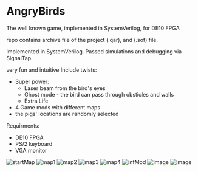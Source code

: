 
# AngryBirds
The well known game, implemented in SystemVerilog, for DE10 FPGA

repo contains archive file of the project (.qar), and (.sof) file.

Implemented in SystemVerilog.
Passed simulations and debugging via SignalTap.

very fun and intuitive
Include twists:
- Super power:
  - Laser beam from the bird's eyes
  - Ghost mode - the bird can pass through obsticles and walls
  - Extra Life
- 4 Game mods with different maps
- the pigs' locations are randomly selected

Requirments:
* DE10 FPGA
* PS/2 keyboard
* VGA monitor

![startMap](https://user-images.githubusercontent.com/60900547/131878912-d752b761-833e-45bf-8234-535e0bf4760d.jpeg)
![map1](https://user-images.githubusercontent.com/60900547/131878940-d3ca1736-f75c-4ea8-960c-5194dd3d9b93.jpeg)
![map2](https://user-images.githubusercontent.com/60900547/131878954-72fe5741-a28d-4a72-9c2d-25f1f15b12f3.jpeg)
![map3](https://user-images.githubusercontent.com/60900547/131878963-62e39759-6751-4b52-b931-4bab0201a31b.jpeg)
![map4](https://user-images.githubusercontent.com/60900547/131878976-a3499fff-bd71-48dd-8e99-6f01691c8f0e.jpeg)
![infMod](https://user-images.githubusercontent.com/60900547/131878988-c89023cf-7268-4986-8eab-10bb236e91e9.jpeg)
![image](https://user-images.githubusercontent.com/60900547/131879137-55e67280-c36b-4701-a372-8f155fa6ebe7.png)
![image](https://user-images.githubusercontent.com/60900547/131879153-1779161a-2726-46b3-a823-b07d474d6b3a.png)

